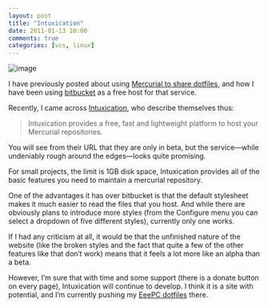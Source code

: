 ```yaml
---
layout: post
title: "Intuxication"
date: 2011-01-13 10:00
comments: true
categories: [vcs, linux]
---
```

![image](http://dl.dropbox.com/u/261312/Blog-images/intuxication.png)

I have previously posted about using 
[Mercurial to share dotfiles](http://jasonwryan.com/2010-02-10-using-mercurial-to-share-dotfiles "Mu post on using mercurial"),
and how I have been using
[bitbucket](http://bitbucket.org/ "bitbucket homepage") as a free host
for that service.

Recently, I came across
[Intuxication](http://beta.intuxication.org/ "Free mercurial hosting"),
who describe themselves thus:

> Intuxication provides a free, fast and lightweight platform to host
> your Mercurial repositories.

You will see from their URL that they are only in beta, but the service—while 
undeniably rough around the edges—looks quite promising.

For small projects, the limit is 1GB disk space, Intuxication provides
all of the basic features you need to maintain a mercurial repository.

One of the advantages it has over bitbucket is that the default
stylesheet makes it much easier to read the files that you host. And
while there are obviously plans to introduce more styles (from the
Configure menu you can select a dropdown of five different styles),
currently only one works.

If I had any criticism at all, it would be that the unfinished nature of
the website (like the broken styles and the fact that quite a few of the
other features like that don’t work) means that it feels a lot more like
an alpha than a beta.

However, I’m sure that with time and some support (there is a donate
button on every page), Intuxication will continue to develop. I think it
is a site with potential, and I’m currently pushing my 
[EeePC dotfiles](http://beta.intuxication.org/jasonwryan/archer/browse/tip/ "EeePC tip")
there.
